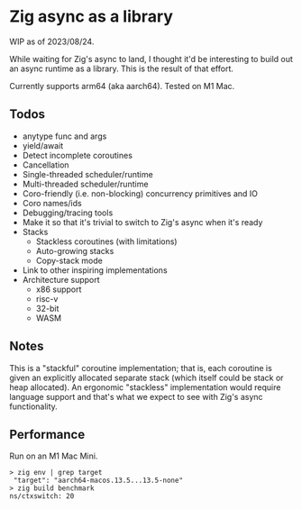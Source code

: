 # Zig async as a library

WIP as of 2023/08/24.

While waiting for Zig's async to land, I thought it'd be interesting to build
out an async runtime as a library. This is the result of that effort.

Currently supports arm64 (aka aarch64). Tested on M1 Mac.

## Todos

* anytype func and args
* yield/await
* Detect incomplete coroutines
* Cancellation
* Single-threaded scheduler/runtime
* Multi-threaded scheduler/runtime
* Coro-friendly (i.e. non-blocking) concurrency primitives and IO
* Coro names/ids
* Debugging/tracing tools
* Make it so that it's trivial to switch to Zig's async when it's ready
* Stacks
  * Stackless coroutines (with limitations)
  * Auto-growing stacks
  * Copy-stack mode
* Link to other inspiring implementations
* Architecture support
  * x86 support
  * risc-v
  * 32-bit
  * WASM

## Notes

This is a "stackful" coroutine implementation; that is, each coroutine is given an
explicitly allocated separate stack (which itself could be stack or heap allocated).
An ergonomic "stackless" implementation would require language support and that's
what we expect to see with Zig's async functionality.

## Performance

Run on an M1 Mac Mini.

```
> zig env | grep target
 "target": "aarch64-macos.13.5...13.5-none"
> zig build benchmark
ns/ctxswitch: 20
```
